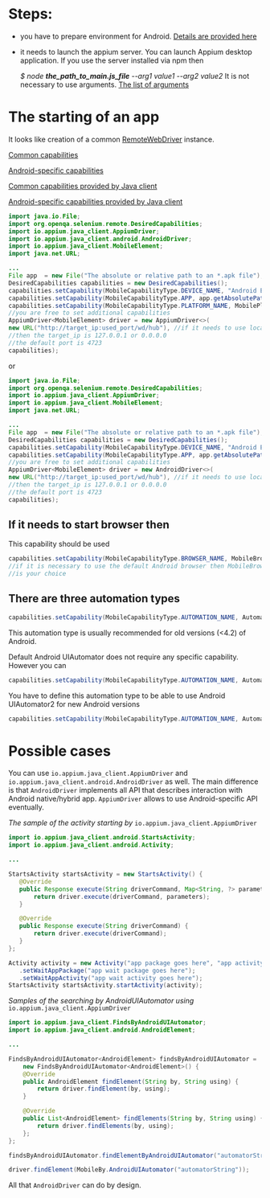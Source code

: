 # Steps: 

- you have to prepare environment for Android. [Details are provided here](http://appium.io/slate/en/master/?java#setup-(android))

- it needs to launch the appium server. You can launch Appium desktop application. If you use the server installed via npm then 

  _$ node **the_path_to_main.js_file** --arg1 value1 --arg2 value2_ 
It is not necessary to use arguments. [The list of arguments](http://appium.io/slate/en/master/?java#appium-server-arguments)


# The starting of an app

It looks like creation of a common [RemoteWebDriver](https://selenium.googlecode.com/git/docs/api/java/org/openqa/selenium/remote/RemoteWebDriver.html) instance. 

[Common capabilities](https://github.com/appium/appium/blob/master/docs/en/writing-running-appium/caps.md#general-capabilities)

[Android-specific capabilities](https://github.com/appium/appium/blob/master/docs/en/writing-running-appium/caps.md#android-only)

[Common capabilities provided by Java client](http://appium.github.io/java-client/io/appium/java_client/remote/MobileCapabilityType.html)

[Android-specific capabilities provided by Java client](http://appium.github.io/java-client/io/appium/java_client/remote/AndroidMobileCapabilityType.html)

```java
import java.io.File;
import org.openqa.selenium.remote.DesiredCapabilities;
import io.appium.java_client.AppiumDriver;
import io.appium.java_client.android.AndroidDriver;
import io.appium.java_client.MobileElement;
import java.net.URL;

...
File app  = new File("The absolute or relative path to an *.apk file");
DesiredCapabilities capabilities = new DesiredCapabilities();
capabilities.setCapability(MobileCapabilityType.DEVICE_NAME, "Android Emulator");
capabilities.setCapability(MobileCapabilityType.APP, app.getAbsolutePath());
capabilities.setCapability(MobileCapabilityType.PLATFORM_NAME, MobilePlatform.ANDROID);
//you are free to set additional capabilities 
AppiumDriver<MobileElement> driver = new AppiumDriver<>(
new URL("http://target_ip:used_port/wd/hub"), //if it needs to use locally started server
//then the target_ip is 127.0.0.1 or 0.0.0.0
//the default port is 4723
capabilities);
```

or

```java
import java.io.File;
import org.openqa.selenium.remote.DesiredCapabilities;
import io.appium.java_client.AppiumDriver;
import io.appium.java_client.MobileElement;
import java.net.URL;

...
File app  = new File("The absolute or relative path to an *.apk file");
DesiredCapabilities capabilities = new DesiredCapabilities();
capabilities.setCapability(MobileCapabilityType.DEVICE_NAME, "Android Emulator");
capabilities.setCapability(MobileCapabilityType.APP, app.getAbsolutePath());
//you are free to set additional capabilities 
AppiumDriver<MobileElement> driver = new AndroidDriver<>(
new URL("http://target_ip:used_port/wd/hub"), //if it needs to use locally started server
//then the target_ip is 127.0.0.1 or 0.0.0.0
//the default port is 4723
capabilities);
```


## If it needs to start browser then

This capability should be used

```java
capabilities.setCapability(MobileCapabilityType.BROWSER_NAME, MobileBrowserType.CHROME);
//if it is necessary to use the default Android browser then MobileBrowserType.BROWSER
//is your choice
```

## There are three automation types

```java
capabilities.setCapability(MobileCapabilityType.AUTOMATION_NAME, AutomationName.SELENDROID);
```

This automation type is usually recommended for old versions (<4.2) of Android.

Default Android UIAutomator does not require any specific capability. However you can 
```java
capabilities.setCapability(MobileCapabilityType.AUTOMATION_NAME, AutomationName.APPIUM);
```

You have to define this automation type to be able to use Android UIAutomator2 for new Android versions
```java
capabilities.setCapability(MobileCapabilityType.AUTOMATION_NAME, AutomationName.ANDROID_UIAUTOMATOR2);
```

# Possible cases

You can use ```io.appium.java_client.AppiumDriver``` and ```io.appium.java_client.android.AndroidDriver``` as well. The main difference 
is that ```AndroidDriver``` implements all API that describes interaction with Android native/hybrid app.   ```AppiumDriver``` allows to
use Android-specific API eventually.
 
 _The sample of the activity starting by_ ```io.appium.java_client.AppiumDriver```
 
 ```java
 import io.appium.java_client.android.StartsActivity;
 import io.appium.java_client.android.Activity;

...

StartsActivity startsActivity = new StartsActivity() {
    @Override
    public Response execute(String driverCommand, Map<String, ?> parameters) {
        return driver.execute(driverCommand, parameters);
    }

    @Override
    public Response execute(String driverCommand) {
        return driver.execute(driverCommand);
    }
};

Activity activity = new Activity("app package goes here", "app activity goes here")
    .setWaitAppPackage("app wait package goes here");
    .setWaitAppActivity("app wait activity goes here");
StartsActivity startsActivity.startActivity(activity);
 ```
 
_Samples of the searching by AndroidUIAutomator using_ ```io.appium.java_client.AppiumDriver``` 

```java
import io.appium.java_client.FindsByAndroidUIAutomator;
import io.appium.java_client.android.AndroidElement;

...

FindsByAndroidUIAutomator<AndroidElement> findsByAndroidUIAutomator = 
    new FindsByAndroidUIAutomator<AndroidElement>() {
    @Override
    public AndroidElement findElement(String by, String using) {
        return driver.findElement(by, using);
    }

    @Override
    public List<AndroidElement> findElements(String by, String using) {
        return driver.findElements(by, using);
    };
};

findsByAndroidUIAutomator.findElementByAndroidUIAutomator("automatorString");
```

```java
driver.findElement(MobileBy.AndroidUIAutomator("automatorString"));
```

All that ```AndroidDriver``` can do by design.
